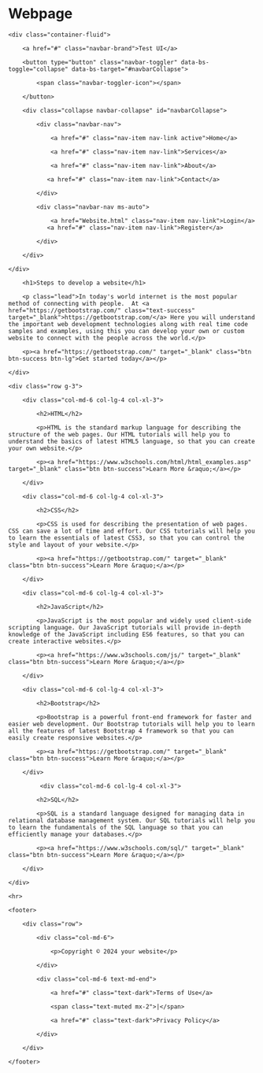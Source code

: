 # Webpage
<!DOCTYPE html>

<html lang="en">

<head>

<meta charset="utf-8">

<meta name="viewport" content="width=device-width, initial-scale=1">

<title>Sample of Bootstrap 4 Responsive Layout</title>

<link href="https://cdn.jsdelivr.net/npm/bootstrap@5.0.2/dist/css/bootstrap.min.css" rel="stylesheet">

<script src="https://cdn.jsdelivr.net/npm/bootstrap@5.0.2/dist/js/bootstrap.bundle.min.js"></script>

</head>

<body>

<nav class="navbar navbar-expand-lg navbar-dark bg-dark">

    <div class="container-fluid">

        <a href="#" class="navbar-brand">Test UI</a>

        <button type="button" class="navbar-toggler" data-bs-toggle="collapse" data-bs-target="#navbarCollapse">

            <span class="navbar-toggler-icon"></span>

        </button>

        <div class="collapse navbar-collapse" id="navbarCollapse">

            <div class="navbar-nav">

                <a href="#" class="nav-item nav-link active">Home</a>

                <a href="#" class="nav-item nav-link">Services</a>

                <a href="#" class="nav-item nav-link">About</a>

               <a href="#" class="nav-item nav-link">Contact</a>

            </div>

            <div class="navbar-nav ms-auto">             

                <a href="Website.html" class="nav-item nav-link">Login</a>
               <a href="#" class="nav-item nav-link">Register</a>

            </div>

        </div>

    </div>

</nav>

<div class="container">

   <div class="p-5 my-4 bg-light rounded-3">

        <h1>Steps to develop a website</h1>

        <p class="lead">In today's world internet is the most popular method of connecting with people.  At <a href="https://getbootstrap.com/" class="text-success" target="_blank">https://getbootstrap.com/</a> Here you will understand the important web development technologies along with real time code samples and examples, using this you can develop your own or custom website to connect with the people across the world.</p>

        <p><a href="https://getbootstrap.com/" target="_blank" class="btn btn-success btn-lg">Get started today</a></p>

    </div>

    <div class="row g-3">

        <div class="col-md-6 col-lg-4 col-xl-3">

            <h2>HTML</h2>

            <p>HTML is the standard markup language for describing the structure of the web pages. Our HTML tutorials will help you to understand the basics of latest HTML5 language, so that you can create your own website.</p>

            <p><a href="https://www.w3schools.com/html/html_examples.asp" target="_blank" class="btn btn-success">Learn More &raquo;</a></p>

        </div>

        <div class="col-md-6 col-lg-4 col-xl-3">

            <h2>CSS</h2>

            <p>CSS is used for describing the presentation of web pages. CSS can save a lot of time and effort. Our CSS tutorials will help you to learn the essentials of latest CSS3, so that you can control the style and layout of your website.</p>

            <p><a href="https://getbootstrap.com/" target="_blank" class="btn btn-success">Learn More &raquo;</a></p>

        </div>

        <div class="col-md-6 col-lg-4 col-xl-3">

            <h2>JavaScript</h2>

            <p>JavaScript is the most popular and widely used client-side scripting language. Our JavaScript tutorials will provide in-depth knowledge of the JavaScript including ES6 features, so that you can create interactive websites.</p>

            <p><a href="https://www.w3schools.com/js/" target="_blank" class="btn btn-success">Learn More &raquo;</a></p>

        </div>

        <div class="col-md-6 col-lg-4 col-xl-3">

            <h2>Bootstrap</h2>

            <p>Bootstrap is a powerful front-end framework for faster and easier web development. Our Bootstrap tutorials will help you to learn all the features of latest Bootstrap 4 framework so that you can easily create responsive websites.</p>

            <p><a href="https://getbootstrap.com/" target="_blank" class="btn btn-success">Learn More &raquo;</a></p>

        </div>

             <div class="col-md-6 col-lg-4 col-xl-3">

            <h2>SQL</h2>

            <p>SQL is a standard language designed for managing data in relational database management system. Our SQL tutorials will help you to learn the fundamentals of the SQL language so that you can efficiently manage your databases.</p>

            <p><a href="https://www.w3schools.com/sql/" target="_blank" class="btn btn-success">Learn More &raquo;</a></p>

        </div>         

    </div>

    <hr>

    <footer>

        <div class="row">

            <div class="col-md-6">

                <p>Copyright © 2024 your website</p>

            </div>

            <div class="col-md-6 text-md-end">

                <a href="#" class="text-dark">Terms of Use</a>

                <span class="text-muted mx-2">|</span>

                <a href="#" class="text-dark">Privacy Policy</a>

            </div>

        </div> 

    </footer>

</div>

</body>

</html>
